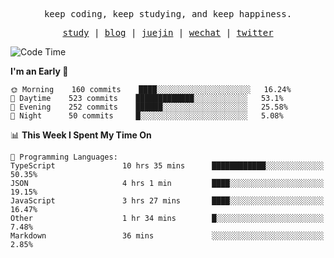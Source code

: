 <p align="center">
  <samp>
    <span>keep coding, keep studying, and keep happiness.</span>
  </samp>
</p>

<p align="center">
  <samp>
    <a href="https://github.com/ouduidui/fe-study">study</a> |
    <a href="https://deweyou.me">blog</a>  |
    <a href="https://juejin.cn/user/4309700183594366">juejin</a> |
    <a href="https://user-images.githubusercontent.com/54696834/165071004-6509e3f2-90c3-448c-9d92-3da42b0c2021.jpeg">wechat</a> |
    <a href="https://twitter.com/ouduidui">twitter</a>
  </samp>
</p>

<!--START_SECTION:waka-->
![Code Time](http://img.shields.io/badge/Code%20Time-2%2C315%20hrs%2031%20mins-blue)

**I'm an Early 🐤** 

```text
🌞 Morning    160 commits    ████░░░░░░░░░░░░░░░░░░░░░   16.24% 
🌆 Daytime    523 commits    █████████████░░░░░░░░░░░░   53.1% 
🌃 Evening    252 commits    ██████░░░░░░░░░░░░░░░░░░░   25.58% 
🌙 Night      50 commits     █░░░░░░░░░░░░░░░░░░░░░░░░   5.08%

```


📊 **This Week I Spent My Time On** 

```text
💬 Programming Languages: 
TypeScript               10 hrs 35 mins      ████████████░░░░░░░░░░░░░   50.35% 
JSON                     4 hrs 1 min         ████░░░░░░░░░░░░░░░░░░░░░   19.15% 
JavaScript               3 hrs 27 mins       ████░░░░░░░░░░░░░░░░░░░░░   16.47% 
Other                    1 hr 34 mins        █░░░░░░░░░░░░░░░░░░░░░░░░   7.48% 
Markdown                 36 mins             ░░░░░░░░░░░░░░░░░░░░░░░░░   2.85%

```


<!--END_SECTION:waka-->
